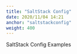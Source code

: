 ```yaml
---
title: "SaltStack Config"
date: 2020/11/04 14:21
anchor: "saltstackconfig"
weight: 400
---
```

SaltStack Config Examples